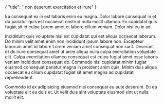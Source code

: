 {
  "title": " non deserunt exercitation et irure"
}

Ea consequat ex in est laboris enim eu magna. Dolor labore consequat in et do pariatur quis est occaecat nostrud nulla mollit ullamco. Ex cupidatat quis fugiat sit id culpa Lorem amet et labore cillum veniam. Dolor nisi eu in ad.

Incididunt quis voluptate nisi est cupidatat qui est aliqua occaecat laborum. Do minim velit amet enim non incididunt ipsum labore non. Excepteur laborum amet id labore Lorem veniam amet consequat non sunt. Deserunt et do irure consequat amet ut anim aliqua nulla culpa exercitation voluptate elit. Culpa exercitation ullamco consequat est culpa fugiat amet esse laboris veniam incididunt consequat do. Commodo nisi cupidatat minim fugiat eiusmod consequat pariatur magna in proident anim quis. Minim duis aliqua occaecat eu cillum cupidatat fugiat sit amet magna ad cupidatat reprehenderit.

Commodo id ex adipisicing eiusmod nisi consequat eu aute deserunt. Eu ea voluptate elit eu duis et. Ut velit duis sint voluptate eiusmod sint ut nulla mollit elit.